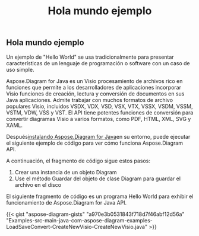 ﻿---
title: Hola mundo ejemplo
type: docs
weight: 100
url: /es/java/hello-world-example/
---
## **Hola mundo ejemplo**
Un ejemplo de "Hello World" se usa tradicionalmente para presentar características de un lenguaje de programación o software con un caso de uso simple.

Aspose.Diagram for Java es un Visio procesamiento de archivos rico en funciones que permite a los desarrolladores de aplicaciones incorporar Visio funciones de creación, lectura y conversión de documentos en sus Java aplicaciones. Admite trabajar con muchos formatos de archivo populares Visio, incluidos VSDX, VDX, VSD, VSX, VTX, VSSX, VSDM, VSSM, VSTM, VDW, VSS y VST. El API tiene potentes funciones de conversión para convertir diagramas Visio a varios formatos, como PDF, HTML, XML, SVG y XAML.

Después[instalando Aspose.Diagram for Java](/diagram/es/java/installation/)en su entorno, puede ejecutar el siguiente ejemplo de código para ver cómo funciona Aspose.Diagram API.

A continuación, el fragmento de código sigue estos pasos:

1. Crear una instancia de un objeto Diagram
1. Use el método Guardar del objeto de clase Diagram para guardar el archivo en el disco

El siguiente fragmento de código es un programa Hello World para exhibir el funcionamiento de Aspose.Diagram for Java API.

{{< gist "aspose-diagram-gists" "a970e3b0531843f718d7f46abf12d56a" "Examples-src-main-java-com-aspose-diagram-examples-LoadSaveConvert-CreateNewVisio-CreateNewVisio.java" >}}




